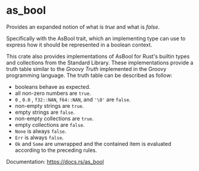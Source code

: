 # as_bool
Provides an expanded notion of what is *true* and what is *false*.

Specifically with the AsBool trait, which an implementing type can
use to express how it should be represented in a boolean context.

This crate also provides implementations of AsBool for Rust's builtin types
and collections from the Standard Library. These implementations provide a
truth table similar to the *Groovy Truth* implemented in the Groovy
programming language. The truth table can be described as follow:

* booleans behave as expected.
* all non-zero numbers are `true`.
* `0` , `0.0` , `f32::NAN`, `f64::NAN`, and `'\0'` are `false`.
* non-empty strings are `true`.
* empty strings are `false`.
* non-empty collections are `true`.
* empty collections are `false`.
* `None` is always `false`.
* `Err` is always `false`.
* `Ok` and `Some` are unwrapped and the contained item is evaluated according
to the preceding rules.

Documentation: https://docs.rs/as_bool

